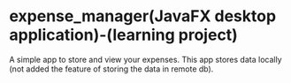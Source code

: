 # expense_manager(JavaFX desktop application)-(learning project)

A simple app to store and view your expenses.
This app stores data locally (not added the feature of storing the data in remote db).

